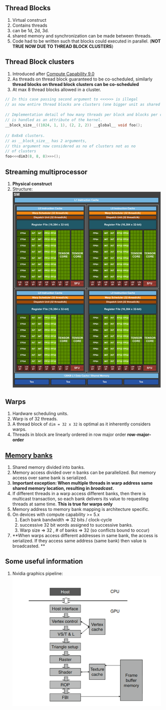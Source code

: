 ## Thread Blocks
1. Virtual construct 
2. Contains threads
3. can be 1d, 2d, 3d. 
4. shared memory and synchronization can be made between threads. 
5. Code had to be written such that blocks could executed in parallel. (**NOT TRUE NOW DUE TO THREAD BLOCK CLUSTERS**)

## Thread Block clusters
1. Introduced after [Compute Capability 9.0](https://docs.nvidia.com/cuda/cuda-c-programming-guide/index.html#compute-capability-9-0)
2. As threads on thread block guaranteed to be co-scheduled, similarly **thread blocks on thread block clusters can be co-scheduled**
3. At max 8 thread blocks allowed in a cluster. 

```cpp
// In this case passing second argument to <<<>>> is illegal 
// as now entire thread blocks are clusters (one bigger unit as shared memory)

// Implementation detail of how many threads per block and blocks per cluster
// is handled as an attribute of the kernel.
__block_size__((1024, 1, 1), (2, 2, 2)) __global__ void foo();

// 8x8x8 clusters.
// as __block_size__ has 2 arguments, 
// this argument now considered as no of clusters not as no 
// of clusters
foo<<<dim3(8, 8, 8)>>>();
```

## Streaming multiprocessor
1. **Physical construct**
2. Structure: <img src="images/streaming-multiprocessor.png" description="streaming-multiprocessor diagram"  />

## Warps 
1. Hardware scheduling units. 
2. Warp is of 32 threads. 
3. A thread block of `dim = 32 x 32` is optimal as it inherently considers warps. 
4. Threads in block are linearly ordered in row major order **row-major-order**

## [Memory banks](https://leimao.github.io/blog/CUDA-Shared-Memory-Bank/) 
1. Shared memory divided into banks. 
2. Memory access divided over n banks can be parallelized. But memory access over same bank is serialized. 
3. **Important exception: When multiple threads in warp address same shared memory location, resulting in <i>broadcast</i>.** 
4. If different threads in a warp access different banks, then there is multicast transaction, so each bank delivers its value to requesting threads at same time. **This is true for warps only** 
5. Memory address to memory bank mapping is architecture specific. 
6. On devices with compute capability >= 5.x 
   1. Each bank bandwidth => 32 bits / clock-cycle
   2. successive 32 bit words assigned to successive banks.
   3. Warp size => 32 , # of banks => 32 (so conflicts bound to occur)
7. **When warps access different addresses in same bank, the access is serialized. If they access same address (same bank) then value is broadcasted. **

## Some useful information
1. Nvidia graphics pipeline: <img src="images/nvidia-graphics-pipeline.png" description="graphics-pipeline" />